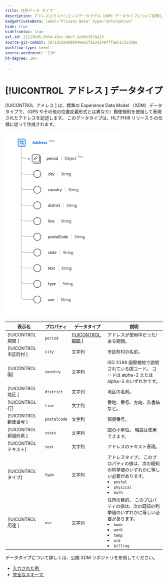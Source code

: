```yaml
---
title: 住所データ タイプ
description: アドレスエクスペリエンスデータモデル（XDM）データタイプについて説明します。
badgePrivateBeta: label="Private Beta" type="Informative"
hide: true
hidefromtoc: true
exl-id: 21213bd5-00f4-43cc-80cf-2c0dcf878a23
source-git-commit: 3071d16b6b98040ea3f2e3a34efffae517253b8e
workflow-type: tm+mt
source-wordcount: '210'
ht-degree: 10%

---
```


# [!UICONTROL &#x200B; アドレス &#x200B;] データタイプ

[!UICONTROL &#x200B; アドレス &#x200B;] は、標準の Experience Data Model （XDM）データタイプで、（GPS やその他の位置定義形式とは異なり）郵便規則を使用して表現されたアドレスを記述します。 このデータタイプは、HL7 FHIR リリース 5 の仕様に従って作成されます。

![&#x200B; アドレスタイプ構造 &#x200B;](../../../images/healthcare/data-types/address.png)

| 表示名 | プロパティ | データタイプ | 説明 |
| --- | --- | --- | --- |
| [!UICONTROL &#x200B; 期間 &#x200B;] | `period` | [[!UICONTROL &#x200B; 期間 &#x200B;]](../data-types/period.md) | アドレスが使用中だった/ある期間。 |
| [!UICONTROL &#x200B; 市区町村 &#x200B;] | `city` | 文字列 | 市区町村の名前。 |
| [!UICONTROL 国] | `country` | 文字列 | ISO 3166 国際規格で説明されている国コード。 コードは alpha-2 または alpha-3 のいずれかです。 |
| [!UICONTROL &#x200B; 地区 &#x200B;] | `district` | 文字列 | 地区の名前。 |
| [!UICONTROL 行] | `line` | 文字列 | 番地、番号、方向、私書箱など。 |
| [!UICONTROL &#x200B; 郵便番号 &#x200B;] | `postalCode` | 文字列 | 郵便番号。 |
| [!UICONTROL &#x200B; 都道府県 &#x200B;] | `state` | 文字列 | 国の小単位。 略語は使用できます。 |
| [!UICONTROL テキスト] | `text` | 文字列 | アドレスのテキスト表現。 |
| [!UICONTROL タイプ] | `type` | 文字列 | アドレスタイプ。 このプロパティの値は、次の既知の列挙値のいずれかに等しい必要があります。 <li> `postal` </li> <li> `physical` </li> <li> `both` </li> |
| [!UICONTROL &#x200B; 用途 &#x200B;] | `use` | 文字列 | 住所の目的。 このプロパティの値は、次の既知の列挙値のいずれかに等しい必要があります。 <li> `home` </li> <li> `work` </li> <li> `temp` </li> <li> `old`</li> <li> `billing`</li> |

データタイプについて詳しくは、公開 XDM リポジトリを参照してください。

* [&#x200B; 入力された例 &#x200B;](https://github.com/adobe/xdm/blob/master/extensions/industry/healthcare/fhir/datatypes/address.example.1.json)
* [&#x200B; 完全なスキーマ &#x200B;](https://github.com/adobe/xdm/blob/master/extensions/industry/healthcare/fhir/datatypes/address.schema.json)
